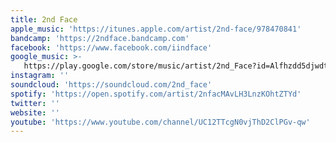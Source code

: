 ```yaml
---
title: 2nd Face
apple_music: 'https://itunes.apple.com/artist/2nd-face/978470841'
bandcamp: 'https://2ndface.bandcamp.com'
facebook: 'https://www.facebook.com/iindface'
google_music: >-
   https://play.google.com/store/music/artist/2nd_Face?id=Alfhzdd5djwdtbwzsinapgjlww4
instagram: ''
soundcloud: 'https://soundcloud.com/2nd_face'
spotify: 'https://open.spotify.com/artist/2nfacMAvLH3LnzKOhtZTYd'
twitter: ''
website: ''
youtube: 'https://www.youtube.com/channel/UC12TTcgN0vjThD2ClPGv-qw'
---
```

